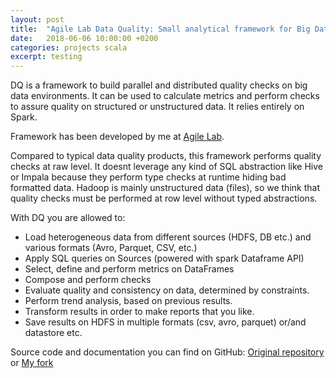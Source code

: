 ```yaml
---
layout: post
title:  "Agile Lab Data Quality: Small analytical framework for Big Data"
date:   2018-06-06 10:00:00 +0200
categories: projects scala
excerpt: testing 
---
```


DQ is a framework to build parallel and distributed quality checks on big data environments.
It can be used to calculate metrics and perform checks to assure quality on structured or unstructured data.
It relies entirely on Spark.

Framework has been developed by me at [Agile Lab](http://www.agilelab.it).

Compared to typical data quality products, this framework performs quality checks at raw level.
It doesnt leverage any kind of SQL abstraction like Hive or Impala because they perform type checks at runtime hiding bad formatted data.
Hadoop is mainly unstructured data (files), so we think that quality checks must be performed at row level without typed abstractions.

With DQ you are allowed to:
- Load heterogeneous data from different sources (HDFS, DB etc.) and various formats (Avro, Parquet, CSV, etc.)
- Apply SQL queries on Sources (powered with spark Dataframe API) 
- Select, define and perform metrics on DataFrames
- Compose and perform checks
- Evaluate quality and consistency on data, determined by constraints.
- Perform trend analysis, based on previous results.
- Transform results in order to make reports that you like.
- Save results on HDFS in multiple formats (csv, avro, parquet) or/and datastore etc.

Source code and documentation you can find on GitHub:
[Original repository](https://github.com/agile-lab-dev/DataQuality) or
[My fork](https://github.com/emakhov/agilelab-data-quality)